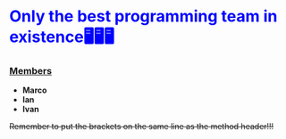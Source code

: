 # <span style="color: blue;">**Only the best programming team in existence🖥️🖥️🖥️**</span>

### <ins>Members</ins>
- **Marco**
- **Ian**
- **Ivan**

~~Remember to put the brackets on the same line as the method header!!!~~